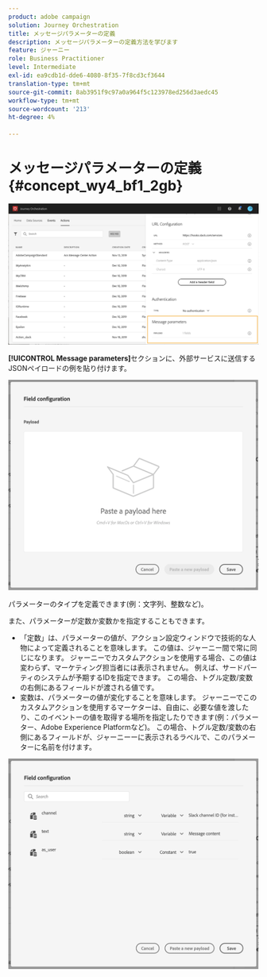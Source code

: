 ```yaml
---
product: adobe campaign
solution: Journey Orchestration
title: メッセージパラメーターの定義
description: メッセージパラメーターの定義方法を学びます
feature: ジャーニー
role: Business Practitioner
level: Intermediate
exl-id: ea9cdb1d-dde6-4080-8f35-7f8cd3cf3644
translation-type: tm+mt
source-git-commit: 8ab3951f9c97a0a964f5c123978ed256d3aedc45
workflow-type: tm+mt
source-wordcount: '213'
ht-degree: 4%

---
```


# メッセージパラメーターの定義 {#concept_wy4_bf1_2gb}

![](../assets/messageparameterssection.png)

**[!UICONTROL Message parameters]**&#x200B;セクションに、外部サービスに送信するJSONペイロードの例を貼り付けます。

![](../assets/customactionpayloadmessage.png)

パラメーターのタイプを定義できます(例：文字列、整数など)。

また、パラメーターが定数か変数かを指定することもできます。

* 「定数」は、パラメーターの値が、アクション設定ウィンドウで技術的な人物によって定義されることを意味します。 この値は、ジャーニー間で常に同じになります。 ジャーニーでカスタムアクションを使用する場合、この値は変わらず、マーケティング担当者には表示されません。 例えば、サードパーティのシステムが予期するIDを指定できます。 この場合、トグル定数/変数の右側にあるフィールドが渡される値です。
* 変数は、パラメーターの値が変化することを意味します。 ジャーニーでこのカスタムアクションを使用するマーケターは、自由に、必要な値を渡したり、このイベントーの値を取得する場所を指定したりできます(例：パラメーター、Adobe Experience Platformなど)。 この場合、トグル定数/変数の右側にあるフィールドが、ジャーニーーに表示されるラベルで、このパラメーターに名前を付けます。

![](../assets/customactionpayloadmessage2.png)
